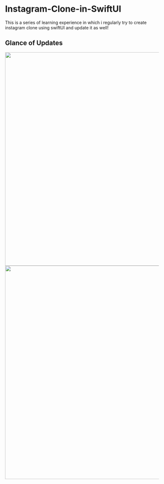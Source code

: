 # Instagram-Clone-in-SwiftUI
This is a series of learning experience in which i regularly try to create instagram clone using swiftUI and update it as well!

## Glance of Updates

<img src="https://imgur.com/fNq2ZfB.png" height="700"> <img src="https://imgur.com/tKJKThg.png" height="700">

